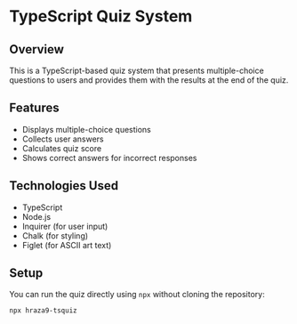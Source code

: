 # TypeScript Quiz System

## Overview

This is a TypeScript-based quiz system that presents multiple-choice questions to users and provides them with the results at the end of the quiz.

## Features

- Displays multiple-choice questions
- Collects user answers
- Calculates quiz score
- Shows correct answers for incorrect responses

## Technologies Used

- TypeScript
- Node.js
- Inquirer (for user input)
- Chalk (for styling)
- Figlet (for ASCII art text)

## Setup

You can run the quiz directly using `npx` without cloning the repository:

```bash
npx hraza9-tsquiz
